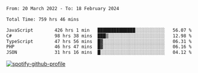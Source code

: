 <!--START_SECTION:waka-->

```txt
From: 20 March 2022 - To: 18 February 2024

Total Time: 759 hrs 46 mins

JavaScript        426 hrs 1 min   ██████████████░░░░░░░░░░░   56.07 %
C#                98 hrs 38 mins  ███▒░░░░░░░░░░░░░░░░░░░░░   12.98 %
TypeScript        47 hrs 56 mins  █▓░░░░░░░░░░░░░░░░░░░░░░░   06.31 %
PHP               46 hrs 47 mins  █▓░░░░░░░░░░░░░░░░░░░░░░░   06.16 %
JSON              31 hrs 16 mins  █░░░░░░░░░░░░░░░░░░░░░░░░   04.12 %
```

<!--END_SECTION:waka-->
[![spotify-github-profile](https://spotify-github-profile.vercel.app/api/view?uid=c00zprrvy9xiloa9qnco3hmng&cover_image=true&theme=novatorem&show_offline=false&background_color=121212&bar_color=53b14f&bar_color_cover=false)](https://spotify-github-profile.vercel.app/api/view?uid=c00zprrvy9xiloa9qnco3hmng&redirect=true)



